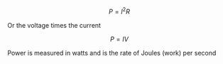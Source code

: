 $$
P = I^2 R
$$

Or the voltage times the current

$$
P = IV
$$

Power is measured in watts and is the rate of Joules (work) per second
